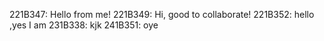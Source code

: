 221B347: Hello from me!
221B349: Hi, good to collaborate!
221B352: hello ,yes I am
231B338: kjk
241B351: oye

